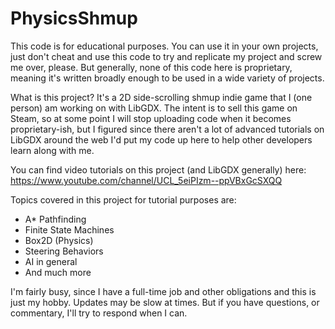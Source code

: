 # PhysicsShmup

This code is for educational purposes.  You can use it in your own projects, just don't cheat and use this code
to try and replicate my project and screw me over, please.  But generally, none of this code here is proprietary,
meaning it's written broadly enough to be used in a wide variety of projects.  

What is this project?  It's a 2D side-scrolling shmup indie game that I (one person) am working on with LibGDX.  The intent is 
to sell this game on Steam, so at some point I will stop uploading code when it becomes proprietary-ish, but I figured since 
there aren't a lot of advanced tutorials on LibGDX around the web I'd put my code up here to help other developers 
learn along with me.

You can find video tutorials on this project (and LibGDX generally) here:  https://www.youtube.com/channel/UCL_5eiPIzm--ppVBxGcSXQQ

Topics covered in this project for tutorial purposes are:

- A* Pathfinding
- Finite State Machines
- Box2D (Physics)
- Steering Behaviors
- AI in general
- And much more

I'm fairly busy, since I have a full-time job and other obligations and this is just my hobby.  Updates may be slow at times.
But if you have questions, or commentary, I'll try to respond when I can.
